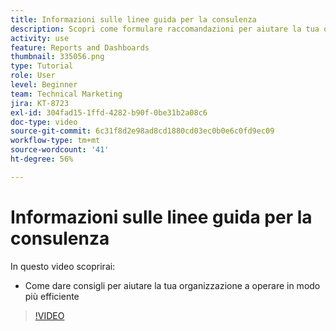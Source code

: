 ```yaml
---
title: Informazioni sulle linee guida per la consulenza
description: Scopri come formulare raccomandazioni per aiutare la tua organizzazione a operare in modo più efficiente utilizzando [!UICONTROL Analisi avanzata] in Workfront.
activity: use
feature: Reports and Dashboards
thumbnail: 335056.png
type: Tutorial
role: User
level: Beginner
team: Technical Marketing
jira: KT-8723
exl-id: 304fad15-1ffd-4282-b90f-0be31b2a08c6
doc-type: video
source-git-commit: 6c31f8d2e98ad8cd1880cd03ec0b0e6c0fd9ec09
workflow-type: tm+mt
source-wordcount: '41'
ht-degree: 56%

---
```


# Informazioni sulle linee guida per la consulenza

In questo video scoprirai:

* Come dare consigli per aiutare la tua organizzazione a operare in modo più efficiente

>[!VIDEO](https://video.tv.adobe.com/v/335056/?quality=12&learn=on)
